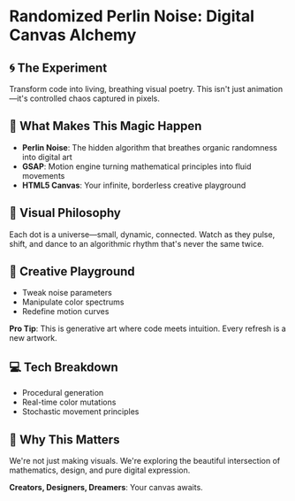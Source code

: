 # Randomized Perlin Noise: Digital Canvas Alchemy

## 🌀 The Experiment
Transform code into living, breathing visual poetry. This isn't just animation—it's controlled chaos captured in pixels.

## 🔬 What Makes This Magic Happen
- **Perlin Noise**: The hidden algorithm that breathes organic randomness into digital art
- **GSAP**: Motion engine turning mathematical principles into fluid movements
- **HTML5 Canvas**: Your infinite, borderless creative playground

## 🎨 Visual Philosophy
Each dot is a universe—small, dynamic, connected. Watch as they pulse, shift, and dance to an algorithmic rhythm that's never the same twice.

## 🚀 Creative Playground
- Tweak noise parameters
- Manipulate color spectrums
- Redefine motion curves

**Pro Tip**: This is generative art where code meets intuition. Every refresh is a new artwork.

## 💻 Tech Breakdown
- Procedural generation
- Real-time color mutations
- Stochastic movement principles

## 🌈 Why This Matters
We're not just making visuals. We're exploring the beautiful intersection of mathematics, design, and pure digital expression.

**Creators, Designers, Dreamers**: Your canvas awaits.